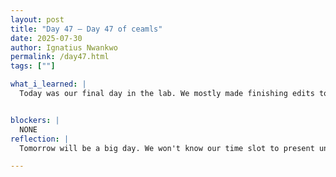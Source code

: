 ```yaml
---
layout: post
title: "Day 47 – Day 47 of ceamls"
date: 2025-07-30
author: Ignatius Nwankwo
permalink: /day47.html
tags: [""]

what_i_learned: |
  Today was our final day in the lab. We mostly made finishing edits to our research paper and worked on our presentation slides for tomorrow. Our grad mentor came in the afternoon to touch base with us on our progress on the paper and slides. We later recorded our demo videos of us trying out hugging face.


blockers: |
  NONE
reflection: |
  Tomorrow will be a big day. We won't know our time slot to present until then. I'm looking forward to the other project presentations, as well as watching the elevator pitches if they'll be presented. I learned alot in these past ten weeks.

---
```

  
